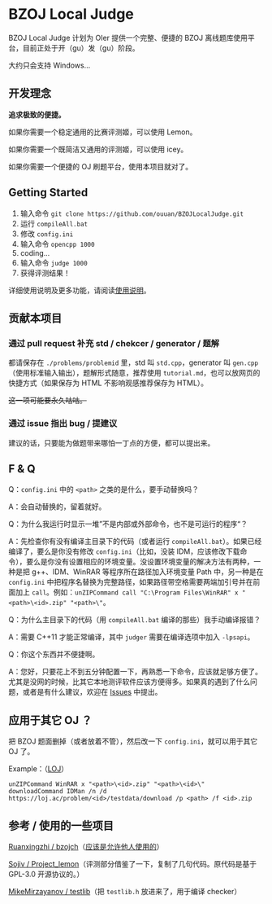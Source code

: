 # BZOJ Local Judge

BZOJ Local Judge 计划为 OIer 提供一个完整、便捷的 BZOJ 离线题库使用平台，目前正处于开（gu）发（gu）阶段。

大约只会支持 Windows...

## 开发理念

**追求极致的便捷。**

如果你需要一个稳定通用的比赛评测姬，可以使用 Lemon。

如果你需要一个既简洁又通用的评测姬，可以使用 icey。

如果你需要一个便捷的 OJ 刷题平台，使用本项目就对了。

## Getting Started

1. 输入命令 `git clone https://github.com/ouuan/BZOJLocalJudge.git`
2. 运行 `compileAll.bat`
3. 修改 `config.ini`
4. 输入命令 `opencpp 1000`
5. coding...
6. 输入命令 `judge 1000`
7. 获得评测结果！

详细使用说明及更多功能，请阅读[使用说明](GUIDEBOOK.md)。

## 贡献本项目

### 通过 pull request 补充 std / chekcer / generator / 题解

都请保存在 `./problems/problemid` 里，std 叫 `std.cpp`，generator 叫 `gen.cpp`（使用标准输入输出），题解形式随意，推荐使用 `tutorial.md`，也可以放网页的快捷方式（如果保存为 HTML 不影响观感推荐保存为 HTML）。

~~这一项可能要永久咕咕。~~

### 通过 issue 指出 bug / 提建议

建议的话，只要能为做题带来哪怕一丁点的方便，都可以提出来。

## F & Q

Q：`config.ini` 中的 `<path>` 之类的是什么，要手动替换吗？

A：会自动替换的，留着就好。

Q：为什么我运行时显示一堆”不是内部或外部命令，也不是可运行的程序“？

A：先检查你有没有编译主目录下的代码（或者运行 `compileAll.bat`）。如果已经编译了，要么是你没有修改 `config.ini`（比如，没装 IDM，应该修改下载命令），要么是你没有设置相应的环境变量。没设置环境变量的解决方法有两种，一种是把 g++、IDM、WinRAR 等程序所在路径加入环境变量 Path 中，另一种是在 `config.ini` 中把程序名替换为完整路径，如果路径带空格需要两端加引号并在前面加上 `call`。例如：`unZIPCommand call "C:\Program Files\WinRAR" x "<path>\<id>.zip" "<path>\"`。

Q：为什么主目录下的代码（用 `compileAll.bat` 编译的那些）我手动编译报错？

A：需要 C++11 才能正常编译，其中 `judger` 需要在编译选项中加入 `-lpsapi`。

Q：你这个东西并不便捷啊。

A：您好，只要花上不到五分钟配置一下，再熟悉一下命令，应该就足够方便了。尤其是没网的时候，比其它本地测评软件应该方便得多。如果真的遇到了什么问题，或者是有什么建议，欢迎在 [Issues](https://github.com/ouuan/BZOJLocalJudge/issues) 中提出。

## 应用于其它 OJ ？

把 BZOJ 题面删掉（或者放着不管），然后改一下 `config.ini`，就可以用于其它 OJ 了。

Example：（[LOJ](https://loj.ac/)）

```
unZIPCommand WinRAR x "<path>\<id>.zip" "<path>\<id>\"
downloadCommand IDMan /n /d https://loj.ac/problem/<id>/testdata/download /p <path> /f <id>.zip
```

## 参考 / 使用的一些项目

[Ruanxingzhi / bzojch](https://github.com/Ruanxingzhi/bzojch)（[应该是允许他人使用的](https://github.com/Ruanxingzhi/bzojch/issues/2)）

[Sojiv / Project_lemon](https://github.com/Sojiv/Project_lemon)（评测部分借鉴了一下，复制了几句代码。原代码是基于 GPL-3.0 开源协议的。）

[MikeMirzayanov / testlib](https://github.com/MikeMirzayanov/testlib)（把 `testlib.h` 放进来了，用于编译 checker）